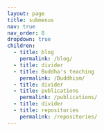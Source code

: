 ```yaml
---
layout: page
title: submenus
nav: true
nav_order: 8
dropdown: true
children:
  - title: blog
    permalink: /blog/
  - title: divider
  - title: Buddha's teaching
    permalink: /Buddhism/
  - title: divider
  - title: publications
    permalink: /publications/
  - title: divider
  - title: repositories
    permalink: /repositories/
---
```

